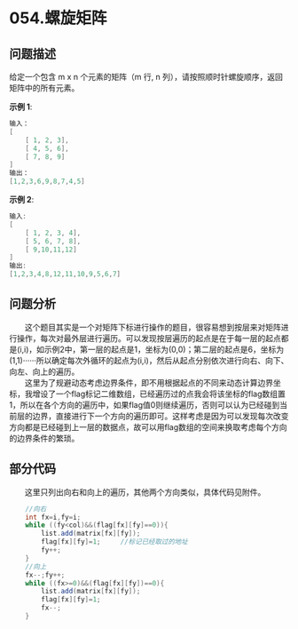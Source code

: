 # 054.螺旋矩阵

## 问题描述

给定一个包含 m x n 个元素的矩阵（m 行, n 列），请按照顺时针螺旋顺序，返回矩阵中的所有元素。

**示例 1**:

```java
输入：
[
    [ 1, 2, 3],
    [ 4, 5, 6],
    [ 7, 8, 9]
]
输出：
[1,2,3,6,9,8,7,4,5]
```

**示例 2**:

```java
输入:
[
    [ 1, 2, 3, 4],
    [ 5, 6, 7, 8],
    [ 9,10,11,12]
]
输出:
[1,2,3,4,8,12,11,10,9,5,6,7]
```

## 问题分析

&emsp;&emsp;这个题目其实是一个对矩阵下标进行操作的题目，很容易想到按层来对矩阵进行操作，每次对最外层进行遍历。可以发现按层遍历的起点是在于每一层的起点都是(i,i)，如示例2中，第一层的起点是1，坐标为(0,0)；第二层的起点是6，坐标为(1,1)······所以确定每次外循环的起点为(i,i)，然后从起点分别依次进行向右、向下、向左、向上的遍历。  
&emsp;&emsp;这里为了规避动态考虑边界条件，即不用根据起点的不同来动态计算边界坐标，我增设了一个flag标记二维数组，已经遍历过的点我会将该坐标的flag数组置1，所以在各个方向的遍历中，如果flag值0则继续遍历，否则可以认为已经碰到当前层的边界，直接进行下一个方向的遍历即可。这样考虑是因为可以发现每次改变方向都是已经碰到上一层的数据点，故可以用flag数组的空间来换取考虑每个方向的边界条件的繁琐。

## 部分代码

&emsp;&emsp;这里只列出向右和向上的遍历，其他两个方向类似，具体代码见附件。

```java
    //向右
    int fx=i,fy=i;
    while ((fy<col)&&(flag[fx][fy]==0)){  
        list.add(matrix[fx][fy]);
        flag[fx][fy]=1;     //标记已经取过的地址
        fy++;
    }
    //向上
    fx--;fy++;
    while ((fx>=0)&&(flag[fx][fy])==0){
        list.add(matrix[fx][fy]);
        flag[fx][fy]=1;
        fx--;
    }
```